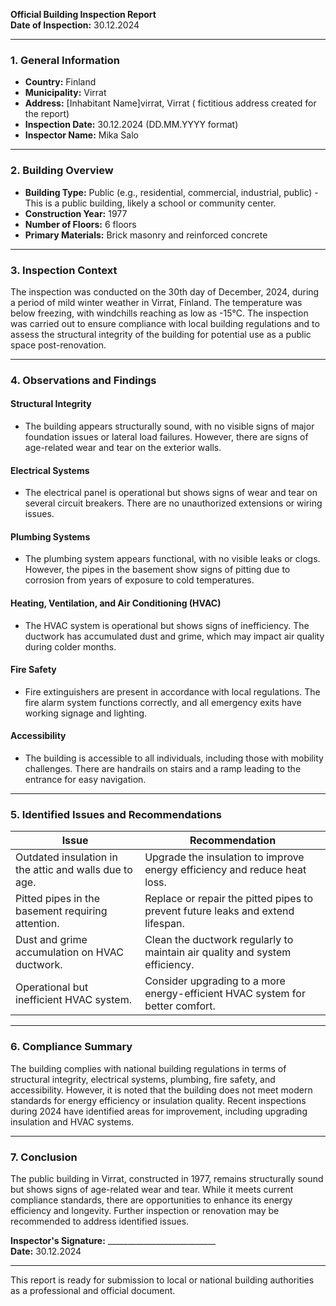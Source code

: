 

**Official Building Inspection Report**  
**Date of Inspection:** 30.12.2024  

---

### **1. General Information**

- **Country:** Finland  
- **Municipality:** Virrat  
- **Address:** [Inhabitant Name]virrat, Virrat ( fictitious address created for the report)  
- **Inspection Date:** 30.12.2024 (DD.MM.YYYY format)  
- **Inspector Name:** Mika Salo  

---

### **2. Building Overview**

- **Building Type:** Public (e.g., residential, commercial, industrial, public) - This is a public building, likely a school or community center.  
- **Construction Year:** 1977  
- **Number of Floors:** 6 floors  
- **Primary Materials:** Brick masonry and reinforced concrete  

---

### **3. Inspection Context**

The inspection was conducted on the 30th day of December, 2024, during a period of mild winter weather in Virrat, Finland. The temperature was below freezing, with windchills reaching as low as -15°C. The inspection was carried out to ensure compliance with local building regulations and to assess the structural integrity of the building for potential use as a public space post-renovation.

---

### **4. Observations and Findings**

#### **Structural Integrity**  
- The building appears structurally sound, with no visible signs of major foundation issues or lateral load failures. However, there are signs of age-related wear and tear on the exterior walls.  

#### **Electrical Systems**  
- The electrical panel is operational but shows signs of wear and tear on several circuit breakers. There are no unauthorized extensions or wiring issues.  

#### **Plumbing Systems**  
- The plumbing system appears functional, with no visible leaks or clogs. However, the pipes in the basement show signs of pitting due to corrosion from years of exposure to cold temperatures.  

#### **Heating, Ventilation, and Air Conditioning (HVAC)**  
- The HVAC system is operational but shows signs of inefficiency. The ductwork has accumulated dust and grime, which may impact air quality during colder months.  

#### **Fire Safety**  
- Fire extinguishers are present in accordance with local regulations. The fire alarm system functions correctly, and all emergency exits have working signage and lighting.  

#### **Accessibility**  
- The building is accessible to all individuals, including those with mobility challenges. There are handrails on stairs and a ramp leading to the entrance for easy navigation.  

---

### **5. Identified Issues and Recommendations**

| **Issue**                                                                 | **Recommendation**                                                                 |
|--------------------------------------------------------------------------|-----------------------------------------------------------------------------------|
| Outdated insulation in the attic and walls due to age.                   | Upgrade the insulation to improve energy efficiency and reduce heat loss.           |
| Pitted pipes in the basement requiring attention.                        | Replace or repair the pitted pipes to prevent future leaks and extend lifespan.    |
| Dust and grime accumulation on HVAC ductwork.                           | Clean the ductwork regularly to maintain air quality and system efficiency.        |
| Operational but inefficient HVAC system.                                 | Consider upgrading to a more energy-efficient HVAC system for better comfort.     |

---

### **6. Compliance Summary**

The building complies with national building regulations in terms of structural integrity, electrical systems, plumbing, fire safety, and accessibility. However, it is noted that the building does not meet modern standards for energy efficiency or insulation quality. Recent inspections during 2024 have identified areas for improvement, including upgrading insulation and HVAC systems.

---

### **7. Conclusion**

The public building in Virrat, constructed in 1977, remains structurally sound but shows signs of age-related wear and tear. While it meets current compliance standards, there are opportunities to enhance its energy efficiency and longevity. Further inspection or renovation may be recommended to address identified issues.

**Inspector's Signature:** ___________________________  
**Date:** 30.12.2024  

--- 

This report is ready for submission to local or national building authorities as a professional and official document.